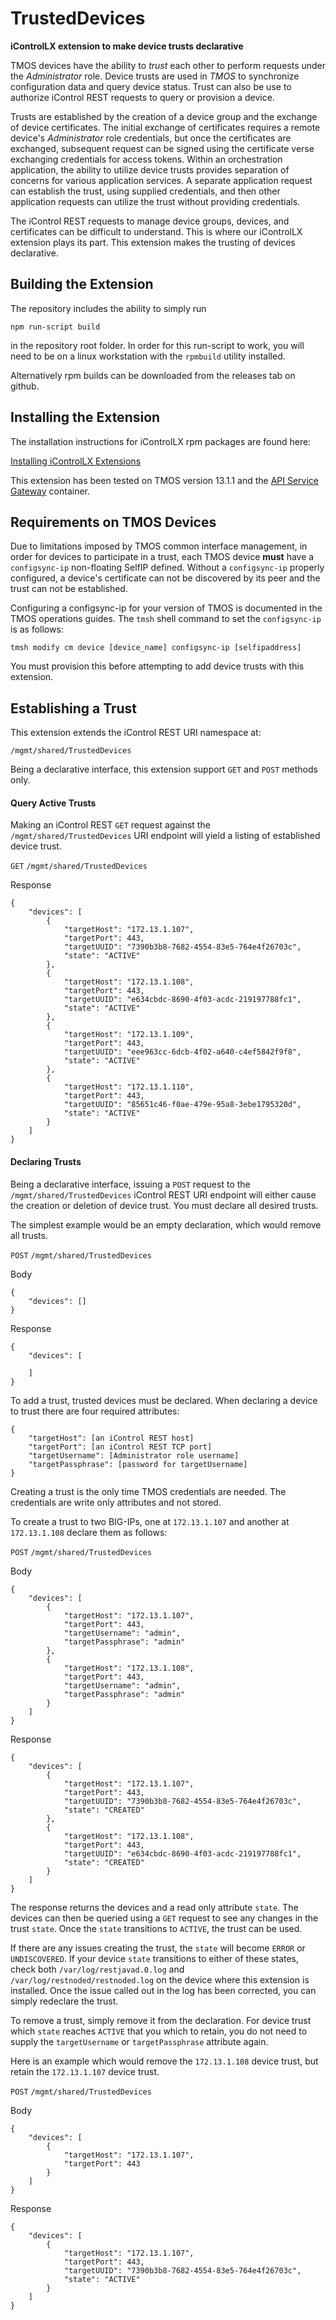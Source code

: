 # TrustedDevices
**iControlLX extension to make device trusts declarative**

TMOS devices have the ability to *trust* each other to perform requests under the *Administrator* role. Device trusts are used in *TMOS* to synchronize configuration data and query device status. Trust can also be use to authorize iControl REST requests to query or provision a device.

Trusts are established by the creation of a device group and the exchange of device certificates. The initial exchange of certificates requires a remote device's *Administrator* role credentials, but once the certificates are exchanged, subsequent request can be signed using the certificate verse exchanging credentials for access tokens. Within an orchestration application, the ability to utilize device trusts provides separation of concerns for various application services. A separate application request can establish the trust, using supplied credentials, and then other application requests can utilize the trust without providing credentials.

The iControl REST requests to manage device groups, devices, and certificates can be difficult to understand. This is where our iControlLX extension plays its part. This extension makes the trusting of devices declarative.

## Building the Extension ##

The repository includes the ability to simply run 

`npm run-script build` 

in the repository root folder. In order for this run-script to work, you will need to be on a linux workstation with the `rpmbuild` utility installed.

Alternatively rpm builds can be downloaded from the releases tab on github.

## Installing the Extension ##

The installation instructions for iControlLX rpm packages are found here:

[Installing iControlLX Extensions](https://clouddocs.f5.com/products/iapp/iapp-lx/docker-1_0_4/icontrollx_pacakges/working_with_icontrollx_packages.html)

This extension has been tested on TMOS version 13.1.1 and the [API Service Gateway](https://hub.docker.com/r/f5devcentral/f5-api-services-gateway/) container.

## Requirements on TMOS Devices ##

Due to limitations imposed by TMOS common interface management, in order for devices to participate in a trust, each TMOS device **must** have a `configsync-ip` non-floating SelfIP defined. Without a `configsync-ip` properly configured, a device's certificate can not be discovered by its peer and the trust can not be established.

Configuring a configsync-ip for your version of TMOS is documented in the TMOS operations guides. The `tmsh` shell command to set the `configsync-ip` is as follows:

`tmsh modify cm device [device_name] configsync-ip [selfipaddress]`

You must provision this before attempting to add device trusts with this extension.

## Establishing a Trust ##

This extension extends the iControl REST URI namespace at:

`/mgmt/shared/TrustedDevices`

Being a declarative interface, this extension support `GET` and `POST` methods only. 

#### Query Active Trusts ####

Making an iControl REST `GET` request against the `/mgmt/shared/TrustedDevices` URI endpoint will yield a listing of established device trust.

`GET` `/mgmt/shared/TrustedDevices`

Response

```
{
    "devices": [
        {
            "targetHost": "172.13.1.107",
            "targetPort": 443,
            "targetUUID": "7390b3b8-7682-4554-83e5-764e4f26703c",
            "state": "ACTIVE"
        },
        {
            "targetHost": "172.13.1.108",
            "targetPort": 443,
            "targetUUID": "e634cbdc-8690-4f03-acdc-219197788fc1",
            "state": "ACTIVE"
        },
        {
            "targetHost": "172.13.1.109",
            "targetPort": 443,
            "targetUUID": "eee963cc-6dcb-4f02-a640-c4ef5842f9f8",
            "state": "ACTIVE"
        },
        {
            "targetHost": "172.13.1.110",
            "targetPort": 443,
            "targetUUID": "85651c46-f0ae-479e-95a8-3ebe1795320d",
            "state": "ACTIVE"
        }
    ]
}
```

#### Declaring Trusts ####

Being a declarative interface, issuing a `POST` request to the `/mgmt/shared/TrustedDevices` iControl REST URI endpoint will either cause the creation or deletion of device trust. You must declare all desired trusts.

The simplest example would be an empty declaration, which would remove all trusts.


`POST` `/mgmt/shared/TrustedDevices`

Body
```
{
    "devices": []
}
```

Response

```
{
    "devices": [
        
    ]
}
```

To add a trust, trusted devices must be declared. When declaring a device to trust there are four required attributes:

```
{
    "targetHost": [an iControl REST host]
    "targetPort": [an iControl REST TCP port]
    "targetUsername": [Administrator role username]
    "targetPassphrase": [password for targetUsername]
}
```
Creating a trust is the only time TMOS credentials are needed. The credentials are write only attributes and not stored.

To create a trust to two BIG-IPs, one at `172.13.1.107` and another at `172.13.1.108` declare them as follows:

`POST` `/mgmt/shared/TrustedDevices`

Body
```
{
    "devices": [
        {
            "targetHost": "172.13.1.107",
            "targetPort": 443,
            "targetUsername": "admin",
            "targetPassphrase": "admin"
        },
        {
            "targetHost": "172.13.1.108",
            "targetPort": 443,
            "targetUsername": "admin",
            "targetPassphrase": "admin"
        }
    ]
}
```

Response
```
{
    "devices": [
        {
            "targetHost": "172.13.1.107",
            "targetPort": 443,
            "targetUUID": "7390b3b8-7682-4554-83e5-764e4f26703c",
            "state": "CREATED"
        },
        {
            "targetHost": "172.13.1.108",
            "targetPort": 443,
            "targetUUID": "e634cbdc-8690-4f03-acdc-219197788fc1",
            "state": "CREATED"
        }
    ]
}
```

The response returns the devices and a read only attribute `state`. The devices can then be queried using a `GET` request to see any changes in the trust `state`. Once the `state` transitions to `ACTIVE`, the trust can be used.

If there are any issues creating the trust, the `state` will become `ERROR` or `UNDISCOVERED`. If your device `state` transitions to either of these states, check both `/var/log/restjavad.0.log` and `/var/log/restnoded/restnoded.log` on the device where this extension is installed. Once the issue called out in the log has been corrected, you can simply redeclare the trust.

To remove a trust, simply remove it from the declaration. For device trust which `state` reaches `ACTIVE` that you which to retain, you do not need to supply the `targetUsername` or `targetPassphrase` attribute again.

Here is an example which would remove the `172.13.1.108` device trust, but retain the `172.13.1.107` device trust.

`POST` `/mgmt/shared/TrustedDevices`

Body
```
{
    "devices": [
        {
            "targetHost": "172.13.1.107",
            "targetPort": 443
        }
    ]
}
```

Response
```
{
    "devices": [
        {
            "targetHost": "172.13.1.107",
            "targetPort": 443,
            "targetUUID": "7390b3b8-7682-4554-83e5-764e4f26703c",
            "state": "ACTIVE"
        }
    ]
}
```
